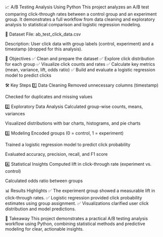 📈 A/B Testing Analysis Using Python
This project analyzes an A/B test comparing click-through rates between a control group and an experiment group. It demonstrates a full workflow from data cleaning and exploratory analysis to statistical comparison and logistic regression modeling.

📂 Dataset
File: ab_test_click_data.csv

Description: User click data with group labels (control, experiment) and a timestamp (dropped for this analysis).

🎯 Objectives
✅ Clean and prepare the dataset
✅ Explore click distribution for each group
✅ Visualize click counts and rates
✅ Calculate key metrics (mean, variance, lift, odds ratio)
✅ Build and evaluate a logistic regression model to predict clicks

🛠️ Key Steps
1️⃣ Data Cleaning
Removed unnecessary columns (timestamp)

Checked for duplicates and missing values

2️⃣ Exploratory Data Analysis
Calculated group-wise counts, means, variances

Visualized distributions with bar charts, histograms, and pie charts

3️⃣ Modeling
Encoded groups (0 = control, 1 = experiment)

Trained a logistic regression model to predict click probability

Evaluated accuracy, precision, recall, and F1 score

4️⃣ Statistical Insights
Computed lift in click-through rate (experiment vs. control)

Calculated odds ratio between groups

📊 Results Highlights
✅ The experiment group showed a measurable lift in click-through rates.
✅ Logistic regression provided click probability estimates using group assignment.
✅ Visualizations clarified user click distribution and model predictions.

🚀 Takeaway
This project demonstrates a practical A/B testing analysis workflow using Python, combining statistical methods and predictive modeling for clear, actionable insights.
